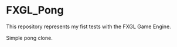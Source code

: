 # FXGL_Pong

This repository represents my fist tests with the FXGL Game Engine.

Simple pong clone.


